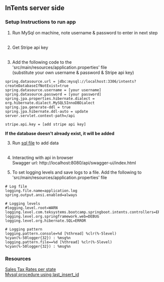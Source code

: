 ## InTents server side

### Setup Instructions to run app

1) Run MySql on machine, note username & password to enter in next step<br /><br />

2) Get Stripe api key<br /><br />

3) Add the following code to the  'src/main/resources/application.properties' file <br />(substitute your own username & password & Stripe api key)
```
spring.datasource.url = jdbc:mysql://localhost:3306/intents?createDatabaseIfNotExist=true
spring.datasource.username = [your username]
spring.datasource.password = [your password]
spring.jpa.properties.hibernate.dialect = org.hibernate.dialect.MySQL5InnoDBDialect
spring.jpa.generate-ddl = true
spring.jpa.hibernate.ddl-auto = update
server.servlet.context-path=/api

stripe.api.key = [add stripe api key]
```
**If the database doesn't already exist, it will be added**<br />

3) Run [sql file](/src/main/resources/products.sql) to add data<br /><br />

4) Interacting with api in browser<br />
   Swagger url: http://localhost:8080/api/swagger-ui/index.html


5) To set logging levels and save logs to a file. Add the following to 'src/main/resources/application.properties' file
```
# Log file
logging.file.name=application.log
spring.output.ansi.enabled=always

# Logging levels
#logging.level.root=WARN
logging.level.com.teksystems.bootcamp.springboot.intents.controllers=ERROR
logging.level.org.springframework.web=DEBUG
logging.level.org.hibernate.SQL=ERROR

# Logging pattern
logging.pattern.console=%d [%thread] %clr(%-5level) %cyan(%-50logger{32}) : %msg%n
logging.pattern.file==%d [%thread] %clr(%-5level) %cyan(%-50logger{32}) : %msg%n

```

### Resources
[Sales Tax Rates per state](https://files.taxfoundation.org/20210106094117/State-and-Local-Sales-Tax-Rates-2021.pdf)
<br />
[Mysql procedure using last_insert_id](https://www.mysqltutorial.org/mysql-last_insert_id.aspx)